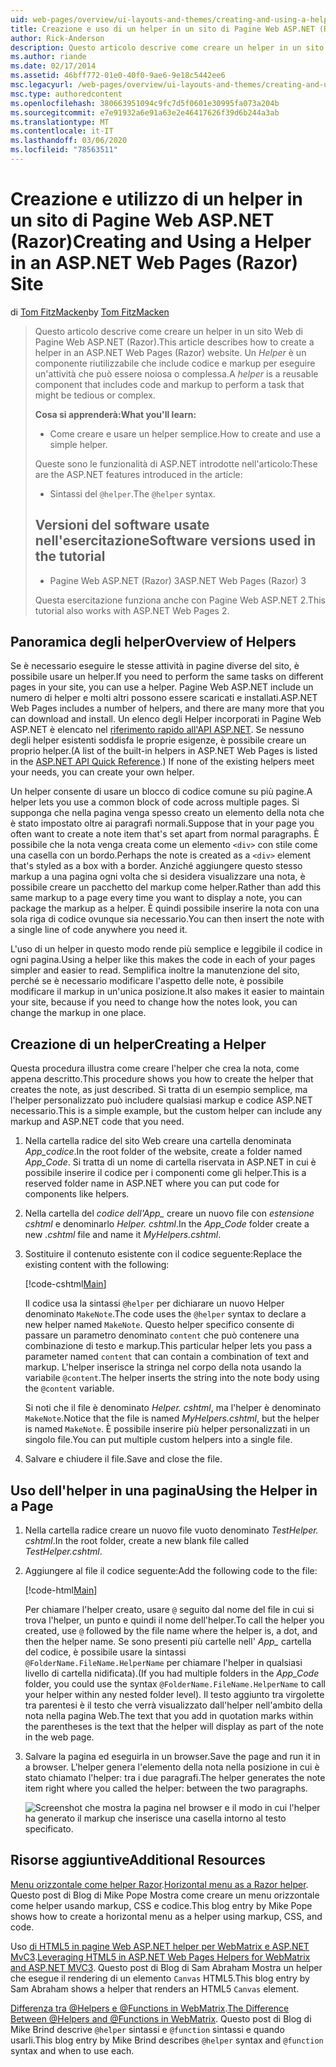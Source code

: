```yaml
---
uid: web-pages/overview/ui-layouts-and-themes/creating-and-using-a-helper-in-an-aspnet-web-pages-site
title: Creazione e uso di un helper in un sito di Pagine Web ASP.NET (Razor) | Microsoft Docs
author: Rick-Anderson
description: Questo articolo descrive come creare un helper in un sito Web di Pagine Web ASP.NET (Razor). Un helper è un componente riutilizzabile che include codice e markup per le prestazioni...
ms.author: riande
ms.date: 02/17/2014
ms.assetid: 46bff772-01e0-40f0-9ae6-9e18c5442ee6
msc.legacyurl: /web-pages/overview/ui-layouts-and-themes/creating-and-using-a-helper-in-an-aspnet-web-pages-site
msc.type: authoredcontent
ms.openlocfilehash: 380663951094c9fc7d5f0601e30995fa073a204b
ms.sourcegitcommit: e7e91932a6e91a63e2e46417626f39d6b244a3ab
ms.translationtype: MT
ms.contentlocale: it-IT
ms.lasthandoff: 03/06/2020
ms.locfileid: "78563511"
---
```

# <a name="creating-and-using-a-helper-in-an-aspnet-web-pages-razor-site"></a><span data-ttu-id="d88b3-104">Creazione e utilizzo di un helper in un sito di Pagine Web ASP.NET (Razor)</span><span class="sxs-lookup"><span data-stu-id="d88b3-104">Creating and Using a Helper in an ASP.NET Web Pages (Razor) Site</span></span>

<span data-ttu-id="d88b3-105">di [Tom FitzMacken](https://github.com/tfitzmac)</span><span class="sxs-lookup"><span data-stu-id="d88b3-105">by [Tom FitzMacken](https://github.com/tfitzmac)</span></span>

> <span data-ttu-id="d88b3-106">Questo articolo descrive come creare un helper in un sito Web di Pagine Web ASP.NET (Razor).</span><span class="sxs-lookup"><span data-stu-id="d88b3-106">This article describes how to create a helper in an ASP.NET Web Pages (Razor) website.</span></span> <span data-ttu-id="d88b3-107">Un *Helper* è un componente riutilizzabile che include codice e markup per eseguire un'attività che può essere noiosa o complessa.</span><span class="sxs-lookup"><span data-stu-id="d88b3-107">A *helper* is a reusable component that includes code and markup to perform a task that might be tedious or complex.</span></span>
> 
> <span data-ttu-id="d88b3-108">**Cosa si apprenderà:**</span><span class="sxs-lookup"><span data-stu-id="d88b3-108">**What you'll learn:**</span></span> 
> 
> - <span data-ttu-id="d88b3-109">Come creare e usare un helper semplice.</span><span class="sxs-lookup"><span data-stu-id="d88b3-109">How to create and use a simple helper.</span></span>
> 
> <span data-ttu-id="d88b3-110">Queste sono le funzionalità di ASP.NET introdotte nell'articolo:</span><span class="sxs-lookup"><span data-stu-id="d88b3-110">These are the ASP.NET features introduced in the article:</span></span>
> 
> - <span data-ttu-id="d88b3-111">Sintassi del `@helper`.</span><span class="sxs-lookup"><span data-stu-id="d88b3-111">The `@helper` syntax.</span></span>
>   
> 
> ## <a name="software-versions-used-in-the-tutorial"></a><span data-ttu-id="d88b3-112">Versioni del software usate nell'esercitazione</span><span class="sxs-lookup"><span data-stu-id="d88b3-112">Software versions used in the tutorial</span></span>
> 
> 
> - <span data-ttu-id="d88b3-113">Pagine Web ASP.NET (Razor) 3</span><span class="sxs-lookup"><span data-stu-id="d88b3-113">ASP.NET Web Pages (Razor) 3</span></span>
>   
> 
> <span data-ttu-id="d88b3-114">Questa esercitazione funziona anche con Pagine Web ASP.NET 2.</span><span class="sxs-lookup"><span data-stu-id="d88b3-114">This tutorial also works with ASP.NET Web Pages 2.</span></span>

## <a name="overview-of-helpers"></a><span data-ttu-id="d88b3-115">Panoramica degli helper</span><span class="sxs-lookup"><span data-stu-id="d88b3-115">Overview of Helpers</span></span>

<span data-ttu-id="d88b3-116">Se è necessario eseguire le stesse attività in pagine diverse del sito, è possibile usare un helper.</span><span class="sxs-lookup"><span data-stu-id="d88b3-116">If you need to perform the same tasks on different pages in your site, you can use a helper.</span></span> <span data-ttu-id="d88b3-117">Pagine Web ASP.NET include un numero di helper e molti altri possono essere scaricati e installati.</span><span class="sxs-lookup"><span data-stu-id="d88b3-117">ASP.NET Web Pages includes a number of helpers, and there are many more that you can download and install.</span></span> <span data-ttu-id="d88b3-118">Un elenco degli Helper incorporati in Pagine Web ASP.NET è elencato nel [riferimento rapido all'API ASP.NET](https://go.microsoft.com/fwlink/?LinkId=202907). Se nessuno degli helper esistenti soddisfa le proprie esigenze, è possibile creare un proprio helper.</span><span class="sxs-lookup"><span data-stu-id="d88b3-118">(A list of the built-in helpers in ASP.NET Web Pages is listed in the [ASP.NET API Quick Reference](https://go.microsoft.com/fwlink/?LinkId=202907).) If none of the existing helpers meet your needs, you can create your own helper.</span></span>

<span data-ttu-id="d88b3-119">Un helper consente di usare un blocco di codice comune su più pagine.</span><span class="sxs-lookup"><span data-stu-id="d88b3-119">A helper lets you use a common block of code across multiple pages.</span></span> <span data-ttu-id="d88b3-120">Si supponga che nella pagina venga spesso creato un elemento della nota che è stato impostato oltre ai paragrafi normali.</span><span class="sxs-lookup"><span data-stu-id="d88b3-120">Suppose that in your page you often want to create a note item that's set apart from normal paragraphs.</span></span> <span data-ttu-id="d88b3-121">È possibile che la nota venga creata come un elemento `<div>` con stile come una casella con un bordo.</span><span class="sxs-lookup"><span data-stu-id="d88b3-121">Perhaps the note is created as a `<div>` element that's styled as a box with a border.</span></span> <span data-ttu-id="d88b3-122">Anziché aggiungere questo stesso markup a una pagina ogni volta che si desidera visualizzare una nota, è possibile creare un pacchetto del markup come helper.</span><span class="sxs-lookup"><span data-stu-id="d88b3-122">Rather than add this same markup to a page every time you want to display a note, you can package the markup as a helper.</span></span> <span data-ttu-id="d88b3-123">È quindi possibile inserire la nota con una sola riga di codice ovunque sia necessario.</span><span class="sxs-lookup"><span data-stu-id="d88b3-123">You can then insert the note with a single line of code anywhere you need it.</span></span>

<span data-ttu-id="d88b3-124">L'uso di un helper in questo modo rende più semplice e leggibile il codice in ogni pagina.</span><span class="sxs-lookup"><span data-stu-id="d88b3-124">Using a helper like this makes the code in each of your pages simpler and easier to read.</span></span> <span data-ttu-id="d88b3-125">Semplifica inoltre la manutenzione del sito, perché se è necessario modificare l'aspetto delle note, è possibile modificare il markup in un'unica posizione.</span><span class="sxs-lookup"><span data-stu-id="d88b3-125">It also makes it easier to maintain your site, because if you need to change how the notes look, you can change the markup in one place.</span></span>

## <a name="creating-a-helper"></a><span data-ttu-id="d88b3-126">Creazione di un helper</span><span class="sxs-lookup"><span data-stu-id="d88b3-126">Creating a Helper</span></span>

<span data-ttu-id="d88b3-127">Questa procedura illustra come creare l'helper che crea la nota, come appena descritto.</span><span class="sxs-lookup"><span data-stu-id="d88b3-127">This procedure shows you how to create the helper that creates the note, as just described.</span></span> <span data-ttu-id="d88b3-128">Si tratta di un esempio semplice, ma l'helper personalizzato può includere qualsiasi markup e codice ASP.NET necessario.</span><span class="sxs-lookup"><span data-stu-id="d88b3-128">This is a simple example, but the custom helper can include any markup and ASP.NET code that you need.</span></span>

1. <span data-ttu-id="d88b3-129">Nella cartella radice del sito Web creare una cartella denominata *App\_codice*.</span><span class="sxs-lookup"><span data-stu-id="d88b3-129">In the root folder of the website, create a folder named *App\_Code*.</span></span> <span data-ttu-id="d88b3-130">Si tratta di un nome di cartella riservata in ASP.NET in cui è possibile inserire il codice per i componenti come gli helper.</span><span class="sxs-lookup"><span data-stu-id="d88b3-130">This is a reserved folder name in ASP.NET where you can put code for components like helpers.</span></span>
2. <span data-ttu-id="d88b3-131">Nella cartella del *codice dell'App\_* creare un nuovo file con *estensione cshtml* e denominarlo *Helper. cshtml*.</span><span class="sxs-lookup"><span data-stu-id="d88b3-131">In the *App\_Code* folder create a new *.cshtml* file and name it *MyHelpers.cshtml*.</span></span>
3. <span data-ttu-id="d88b3-132">Sostituire il contenuto esistente con il codice seguente:</span><span class="sxs-lookup"><span data-stu-id="d88b3-132">Replace the existing content with the following:</span></span>

    [!code-cshtml[Main](creating-and-using-a-helper-in-an-aspnet-web-pages-site/samples/sample1.cshtml)]

    <span data-ttu-id="d88b3-133">Il codice usa la sintassi `@helper` per dichiarare un nuovo Helper denominato `MakeNote`.</span><span class="sxs-lookup"><span data-stu-id="d88b3-133">The code uses the `@helper` syntax to declare a new helper named `MakeNote`.</span></span> <span data-ttu-id="d88b3-134">Questo helper specifico consente di passare un parametro denominato `content` che può contenere una combinazione di testo e markup.</span><span class="sxs-lookup"><span data-stu-id="d88b3-134">This particular helper lets you pass a parameter named `content` that can contain a combination of text and markup.</span></span> <span data-ttu-id="d88b3-135">L'helper inserisce la stringa nel corpo della nota usando la variabile `@content`.</span><span class="sxs-lookup"><span data-stu-id="d88b3-135">The helper inserts the string into the note body using the `@content` variable.</span></span>

    <span data-ttu-id="d88b3-136">Si noti che il file è denominato *Helper. cshtml*, ma l'helper è denominato `MakeNote`.</span><span class="sxs-lookup"><span data-stu-id="d88b3-136">Notice that the file is named *MyHelpers.cshtml*, but the helper is named `MakeNote`.</span></span> <span data-ttu-id="d88b3-137">È possibile inserire più helper personalizzati in un singolo file.</span><span class="sxs-lookup"><span data-stu-id="d88b3-137">You can put multiple custom helpers into a single file.</span></span>
4. <span data-ttu-id="d88b3-138">Salvare e chiudere il file.</span><span class="sxs-lookup"><span data-stu-id="d88b3-138">Save and close the file.</span></span>

## <a name="using-the-helper-in-a-page"></a><span data-ttu-id="d88b3-139">Uso dell'helper in una pagina</span><span class="sxs-lookup"><span data-stu-id="d88b3-139">Using the Helper in a Page</span></span>

1. <span data-ttu-id="d88b3-140">Nella cartella radice creare un nuovo file vuoto denominato *TestHelper. cshtml*.</span><span class="sxs-lookup"><span data-stu-id="d88b3-140">In the root folder, create a new blank file called *TestHelper.cshtml*.</span></span>
2. <span data-ttu-id="d88b3-141">Aggiungere al file il codice seguente:</span><span class="sxs-lookup"><span data-stu-id="d88b3-141">Add the following code to the file:</span></span>

    [!code-html[Main](creating-and-using-a-helper-in-an-aspnet-web-pages-site/samples/sample2.html)]

    <span data-ttu-id="d88b3-142">Per chiamare l'helper creato, usare `@` seguito dal nome del file in cui si trova l'helper, un punto e quindi il nome dell'helper.</span><span class="sxs-lookup"><span data-stu-id="d88b3-142">To call the helper you created, use `@` followed by the file name where the helper is, a dot, and then the helper name.</span></span> <span data-ttu-id="d88b3-143">Se sono presenti più cartelle nell' *App\_* cartella del codice, è possibile usare la sintassi `@FolderName.FileName.HelperName` per chiamare l'helper in qualsiasi livello di cartella nidificata).</span><span class="sxs-lookup"><span data-stu-id="d88b3-143">(If you had multiple folders in the *App\_Code* folder, you could use the syntax `@FolderName.FileName.HelperName` to call your helper within any nested folder level).</span></span> <span data-ttu-id="d88b3-144">Il testo aggiunto tra virgolette tra parentesi è il testo che verrà visualizzato dall'helper nell'ambito della nota nella pagina Web.</span><span class="sxs-lookup"><span data-stu-id="d88b3-144">The text that you add in quotation marks within the parentheses is the text that the helper will display as part of the note in the web page.</span></span>
3. <span data-ttu-id="d88b3-145">Salvare la pagina ed eseguirla in un browser.</span><span class="sxs-lookup"><span data-stu-id="d88b3-145">Save the page and run it in a browser.</span></span> <span data-ttu-id="d88b3-146">L'helper genera l'elemento della nota nella posizione in cui è stato chiamato l'helper: tra i due paragrafi.</span><span class="sxs-lookup"><span data-stu-id="d88b3-146">The helper generates the note item right where you called the helper: between the two paragraphs.</span></span>

    ![Screenshot che mostra la pagina nel browser e il modo in cui l'helper ha generato il markup che inserisce una casella intorno al testo specificato.](creating-and-using-a-helper-in-an-aspnet-web-pages-site/_static/image1.png)

## <a name="additional-resources"></a><span data-ttu-id="d88b3-148">Risorse aggiuntive</span><span class="sxs-lookup"><span data-stu-id="d88b3-148">Additional Resources</span></span>

<span data-ttu-id="d88b3-149">[Menu orizzontale come helper Razor](http://mikepope.com/blog/DisplayBlog.aspx?permalink=2341).</span><span class="sxs-lookup"><span data-stu-id="d88b3-149">[Horizontal menu as a Razor helper](http://mikepope.com/blog/DisplayBlog.aspx?permalink=2341).</span></span> <span data-ttu-id="d88b3-150">Questo post di Blog di Mike Pope Mostra come creare un menu orizzontale come helper usando markup, CSS e codice.</span><span class="sxs-lookup"><span data-stu-id="d88b3-150">This blog entry by Mike Pope shows how to create a horizontal menu as a helper using markup, CSS, and code.</span></span>

<span data-ttu-id="d88b3-151">Uso [di HTML5 in pagine Web ASP.NET helper per WebMatrix e ASP.NET MvC3](http://geekswithblogs.net/wildturtle/archive/2010/11/08/html5-in-asp.net-web-pages-helpers-for-webmatrix-and_aspnet_mvc3.aspx).</span><span class="sxs-lookup"><span data-stu-id="d88b3-151">[Leveraging HTML5 in ASP.NET Web Pages Helpers for WebMatrix and ASP.NET MVC3](http://geekswithblogs.net/wildturtle/archive/2010/11/08/html5-in-asp.net-web-pages-helpers-for-webmatrix-and_aspnet_mvc3.aspx).</span></span> <span data-ttu-id="d88b3-152">Questo post di Blog di Sam Abraham Mostra un helper che esegue il rendering di un elemento `Canvas` HTML5.</span><span class="sxs-lookup"><span data-stu-id="d88b3-152">This blog entry by Sam Abraham shows a helper that renders an HTML5 `Canvas` element.</span></span>

<span data-ttu-id="d88b3-153">[Differenza tra @Helpers e @Functions in WebMatrix](http://www.mikesdotnetting.com/Article/173/The-Difference-Between-@Helpers-and-@Functions-In-WebMatrix).</span><span class="sxs-lookup"><span data-stu-id="d88b3-153">[The Difference Between @Helpers and @Functions in WebMatrix](http://www.mikesdotnetting.com/Article/173/The-Difference-Between-@Helpers-and-@Functions-In-WebMatrix).</span></span> <span data-ttu-id="d88b3-154">Questo post di Blog di Mike Brind descrive `@helper` sintassi e `@function` sintassi e quando usarli.</span><span class="sxs-lookup"><span data-stu-id="d88b3-154">This blog entry by Mike Brind describes `@helper` syntax and `@function` syntax and when to use each.</span></span>
